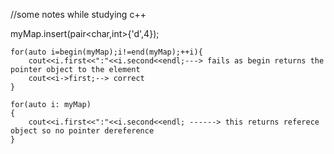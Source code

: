 //some notes while studying c++ 

 myMap.insert(pair<char,int>{'d',4});
    
    for(auto i=begin(myMap);i!=end(myMap);++i){
        cout<<i.first<<":"<<i.second<<endl;---> fails as begin returns the pointer object to the element
        cout<<i->first;--> correct
    }
    
    for(auto i: myMap)
    {
        cout<<i.first<<":"<<i.second<<endl; ------> this returns referece object so no pointer dereference
    }
